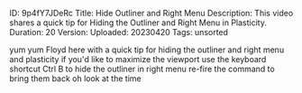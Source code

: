 ID: 9p4fY7JDeRc
Title: Hide Outliner and Right Menu
Description: This video shares a quick tip for Hiding the Outliner and Right Menu in Plasticity.
Duration: 20
Version: 
Uploaded: 20230420
Tags: unsorted

yum yum Floyd here with a quick tip for
hiding the outliner and right menu and
plasticity if you'd like to maximize the
viewport use the keyboard shortcut Ctrl
B to hide the outliner in right menu
re-fire the command to bring them back
oh look at the time
